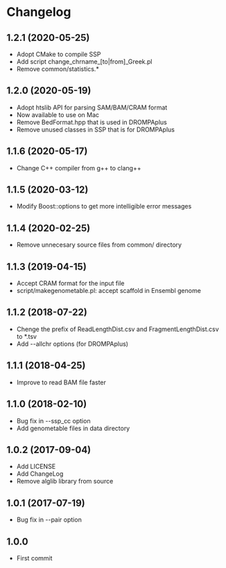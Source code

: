 # Changelog

## 1.2.1 (2020-05-25)
- Adopt CMake to compile SSP
- Add script change_chrname_[to|from]_Greek.pl
- Remove common/statistics.*

## 1.2.0 (2020-05-19)
- Adopt htslib API for parsing SAM/BAM/CRAM format
- Now available to use on Mac
- Remove BedFormat.hpp that is used in DROMPAplus
- Remove unused classes in SSP that is for DROMPAplus

## 1.1.6 (2020-05-17)
- Change C++ compiler from g++ to clang++

## 1.1.5 (2020-03-12)
- Modify Boost::options to get more intelligible error messages

## 1.1.4 (2020-02-25)
- Remove unnecesary source files from common/ directory

## 1.1.3 (2019-04-15)
- Accept CRAM format for the input file
- script/makegenometable.pl: accept scaffold in Ensembl genome

## 1.1.2 (2018-07-22)
- Chenge the prefix of ReadLengthDist.csv and FragmentLengthDist.csv to *.tsv
- Add --allchr options (for DROMPAplus)

## 1.1.1 (2018-04-25)
- Improve to read BAM file faster

## 1.1.0 (2018-02-10)
- Bug fix in --ssp_cc option
- Add genometable files in data directory

## 1.0.2 (2017-09-04)
- Add LICENSE
- Add ChangeLog
- Remove alglib library from source

## 1.0.1 (2017-07-19)
- Bug fix in --pair option

## 1.0.0
- First commit
